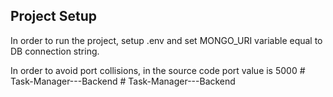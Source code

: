 ## Project Setup

In order to run the project, setup .env and set MONGO_URI variable equal to DB connection string.

In order to avoid port collisions, in the source code port value is 5000
#   T a s k - M a n a g e r - - - B a c k e n d  
 #   T a s k - M a n a g e r - - - B a c k e n d  
 